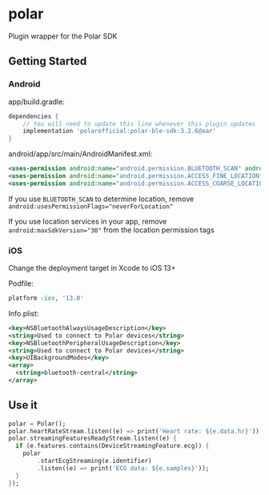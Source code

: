# polar

Plugin wrapper for the Polar SDK

## Getting Started

### Android

app/build.gradle:

```groovy
dependencies {
    // You will need to update this line whenever this plugin updates
    implementation 'polarofficial:polar-ble-sdk:3.2.6@aar'
}
```

android/app/src/main/AndroidManifest.xml:

```xml
<uses-permission android:name="android.permission.BLUETOOTH_SCAN" android:usesPermissionFlags="neverForLocation" />
<uses-permission android:name="android.permission.ACCESS_FINE_LOCATION" android:maxSdkVersion="30" />
<uses-permission android:name="android.permission.ACCESS_COARSE_LOCATION" android:maxSdkVersion="30" />
```

If you use `BLUETOOTH_SCAN` to determine location, remove `android:usesPermissionFlags="neverForLocation"`

If you use location services in your app, remove `android:maxSdkVersion="30"` from the location permission tags

### iOS

Change the deployment target in Xcode to iOS 13+

Podfile:

```ruby
platform :ios, '13.0'
```

Info.plist:

```xml
<key>NSBluetoothAlwaysUsageDescription</key>
<string>Used to connect to Polar devices</string>
<key>NSBluetoothPeripheralUsageDescription</key>
<string>Used to connect to Polar devices</string>
<key>UIBackgroundModes</key>
<array>
  <string>bluetooth-central</string>
</array>
```

## Use it

```dart
polar = Polar();
polar.heartRateStream.listen((e) => print('Heart rate: ${e.data.hr}'));
polar.streamingFeaturesReadyStream.listen((e) {
  if (e.features.contains(DeviceStreamingFeature.ecg)) {
    polar
        .startEcgStreaming(e.identifier)
        .listen((e) => print('ECG data: ${e.samples}'));
  }
});
```